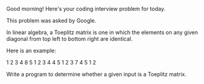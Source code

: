 Good morning! Here's your coding interview problem for today.

This problem was asked by Google.

In linear algebra, a Toeplitz matrix is one in which the elements on any given
diagonal from top left to bottom right are identical.

Here is an example:

1 2 3 4 8
5 1 2 3 4
4 5 1 2 3
7 4 5 1 2


Write a program to determine whether a given input is a Toeplitz matrix.


